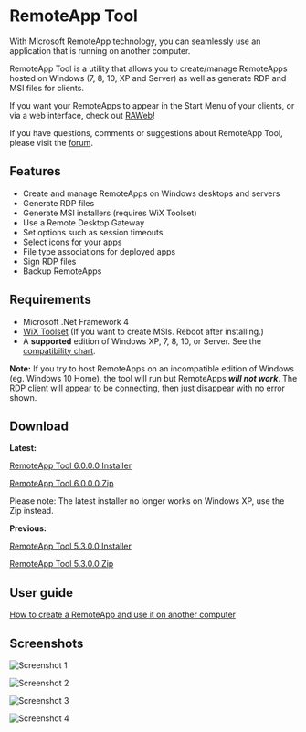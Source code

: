 <meta name="google-site-verification" content="MGrMbBi28Ut57MeqKI6srDSmlrprH0lug6rwNMIi0_A" />

# RemoteApp Tool

With Microsoft RemoteApp technology, you can seamlessly use an application that is running on another computer.

RemoteApp Tool is a utility that allows you to create/manage RemoteApps hosted on Windows (7, 8, 10, XP and Server) as well as generate RDP and MSI files for clients.

If you want your RemoteApps to appear in the Start Menu of your clients, or via a web interface, check out [RAWeb](https://github.com/kimmknight/raweb)!

If you have questions, comments or suggestions about RemoteApp Tool, please visit the [forum](https://groups.google.com/forum/embed/?place=forum/remoteapptool).

## Features

* Create and manage RemoteApps on Windows desktops and servers
* Generate RDP files
* Generate MSI installers (requires WiX Toolset)
* Use a Remote Desktop Gateway
* Set options such as session timeouts
* Select icons for your apps
* File type associations for deployed apps
* Sign RDP files
* Backup RemoteApps

## Requirements

* Microsoft .Net Framework 4
* [WiX Toolset](http://wixtoolset.org/) (If you want to create MSIs. Reboot after installing.)
* A **supported** edition of Windows XP, 7, 8, 10, or Server. See the [compatibility chart](https://github.com/kimmknight/remoteapptool/wiki/Windows-Compatibility).

**Note:** If you try to host RemoteApps on an incompatible edition of Windows (eg. Windows 10 Home), the tool will run but RemoteApps ***will not work***. The RDP client will appear to be connecting, then just disappear with no error shown.

## Download

**Latest:**

[RemoteApp Tool 6.0.0.0 Installer](https://github.com/kimmknight/remoteapptool/releases/download/v6.0.0.0/RemoteApp.Tool.6000.msi)

[RemoteApp Tool 6.0.0.0 Zip](https://github.com/kimmknight/remoteapptool/releases/download/v6.0.0.0/RemoteApp.Tool.6000.zip)

Please note: The latest installer no longer works on Windows XP, use the Zip instead.

**Previous:**

[RemoteApp Tool 5.3.0.0 Installer](http://www.kimknight.net/remoteapptool/RemoteApp%20Tool%205300.msi)

[RemoteApp Tool 5.3.0.0 Zip](http://www.kimknight.net/remoteapptool/remoteapptool5300.zip)

## User guide

[How to create a RemoteApp and use it on another computer](https://github.com/kimmknight/remoteapptool/wiki/Create-a-RemoteApp-and-use-it-on-another-computer)

## Screenshots

![Screenshot 1](https://raw.githubusercontent.com/wiki/kimmknight/remoteapptool/images/screenshots/ss1.png)

![Screenshot 2](https://raw.githubusercontent.com/wiki/kimmknight/remoteapptool/images/screenshots/ss2.png)

![Screenshot 3](https://raw.githubusercontent.com/wiki/kimmknight/remoteapptool/images/screenshots/ss3.png)

![Screenshot 4](https://raw.githubusercontent.com/wiki/kimmknight/remoteapptool/images/screenshots/ss4.png)
